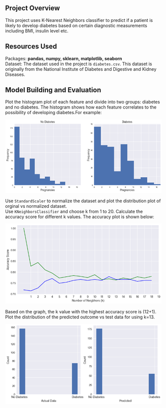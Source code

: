 ## Project Overview
This project uses K-Nearest Neighbors classifier to predict if a patient is likely to develop diabetes based on certain diagnostic measurements including BMI, insulin level etc.

## Resources Used
Packages: **pandas, numpy, sklearn, matplotlib, seaborn**<br/> 
Dataset: The dataset used in the project is `diabetes.csv`. This dataset is originally from the National Institute of Diabetes and Digestive and Kidney Diseases. 

## Model Building and Evaluation
Plot the histogram plot of each feature and divide into two groups: diabetes and no diabetes. The histogram shows how each feature correlates to the possibility of developing diabetes.For example: <br/>

![distribution Plot](https://github.com/M-Theresa/diabetes_predict/blob/16273723fab63580d51bbd600aa50391720bb346/eda_plot.png)

Use `StandardScaler` to normalize the dataset and plot the distribution plot of orginal vs normalized dataset.<br/>
Use `KNeighborsClassifier` and choose k from 1 to 20. Calculate the accuracy score for different k values. The accuracy plot is shown below:

![accuracy Plot](https://github.com/M-Theresa/diabetes_predict/blob/2fd90215a9b7f6d692d3e75dfc416e98bb4dc31b/accuracy_score.png)

Based on the graph, the k value with the highest accuracy score is (12+1). Plot the distribution of the predicted outcome vs test data for using k=13. 

![accuracy Plot](https://github.com/M-Theresa/diabetes_predict/blob/16273723fab63580d51bbd600aa50391720bb346/predict_outcome.png)
